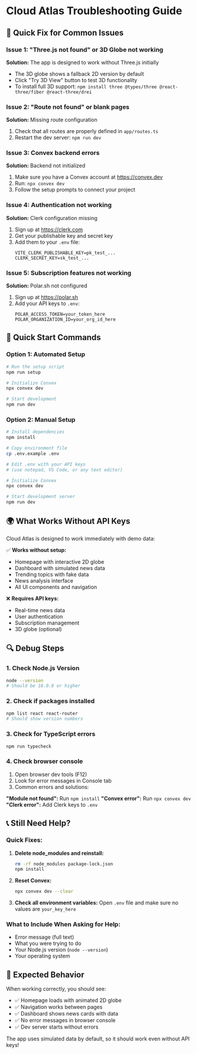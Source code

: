 # Cloud Atlas Troubleshooting Guide

## 🔧 Quick Fix for Common Issues

### Issue 1: "Three.js not found" or 3D Globe not working
**Solution:** The app is designed to work without Three.js initially
- The 3D globe shows a fallback 2D version by default
- Click "Try 3D View" button to test 3D functionality
- To install full 3D support: `npm install three @types/three @react-three/fiber @react-three/drei`

### Issue 2: "Route not found" or blank pages
**Solution:** Missing route configuration
1. Check that all routes are properly defined in `app/routes.ts`
2. Restart the dev server: `npm run dev`

### Issue 3: Convex backend errors
**Solution:** Backend not initialized
1. Make sure you have a Convex account at https://convex.dev
2. Run: `npx convex dev`
3. Follow the setup prompts to connect your project

### Issue 4: Authentication not working
**Solution:** Clerk configuration missing
1. Sign up at https://clerk.com
2. Get your publishable key and secret key
3. Add them to your `.env` file:
   ```
   VITE_CLERK_PUBLISHABLE_KEY=pk_test_...
   CLERK_SECRET_KEY=sk_test_...
   ```

### Issue 5: Subscription features not working
**Solution:** Polar.sh not configured
1. Sign up at https://polar.sh
2. Add your API keys to `.env`:
   ```
   POLAR_ACCESS_TOKEN=your_token_here
   POLAR_ORGANIZATION_ID=your_org_id_here
   ```

## 🚀 Quick Start Commands

### Option 1: Automated Setup
```bash
# Run the setup script
npm run setup

# Initialize Convex
npx convex dev

# Start development
npm run dev
```

### Option 2: Manual Setup
```bash
# Install dependencies
npm install

# Copy environment file
cp .env.example .env

# Edit .env with your API keys
# (use notepad, VS Code, or any text editor)

# Initialize Convex
npx convex dev

# Start development server
npm run dev
```

## 🌍 What Works Without API Keys

Cloud Atlas is designed to work immediately with demo data:

✅ **Works without setup:**
- Homepage with interactive 2D globe
- Dashboard with simulated news data
- Trending topics with fake data
- News analysis interface
- All UI components and navigation

❌ **Requires API keys:**
- Real-time news data
- User authentication
- Subscription management
- 3D globe (optional)

## 🔍 Debug Steps

### 1. Check Node.js Version
```bash
node --version
# Should be 18.0.0 or higher
```

### 2. Check if packages installed
```bash
npm list react react-router
# Should show version numbers
```

### 3. Check for TypeScript errors
```bash
npm run typecheck
```

### 4. Check browser console
1. Open browser dev tools (F12)
2. Look for error messages in Console tab
3. Common errors and solutions:

**"Module not found":** Run `npm install`
**"Convex error":** Run `npx convex dev`
**"Clerk error":** Add Clerk keys to `.env`

## 📞 Still Need Help?

### Quick Fixes:
1. **Delete node_modules and reinstall:**
   ```bash
   rm -rf node_modules package-lock.json
   npm install
   ```

2. **Reset Convex:**
   ```bash
   npx convex dev --clear
   ```

3. **Check all environment variables:**
   Open `.env` file and make sure no values are `your_key_here`

### What to Include When Asking for Help:
- Error message (full text)
- What you were trying to do
- Your Node.js version (`node --version`)
- Your operating system

## 🎯 Expected Behavior

When working correctly, you should see:
- ✅ Homepage loads with animated 2D globe
- ✅ Navigation works between pages
- ✅ Dashboard shows news cards with data
- ✅ No error messages in browser console
- ✅ Dev server starts without errors

The app uses simulated data by default, so it should work even without API keys!
